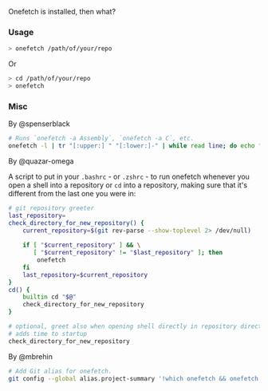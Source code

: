 Onefetch is installed, then what?

### Usage

```sh
> onefetch /path/of/your/repo
 ```
 Or
 
```sh
> cd /path/of/your/repo
> onefetch
```

### Misc

By @spenserblack
```sh
# Runs `onefetch -a Assembly`, `onefetch -a C`, etc.
onefetch -l | tr "[:upper:] " "[:lower:]-" | while read line; do echo "$line"; onefetch -a $line; done;
```
By @quazar-omega

A script to put in your `.bashrc` - or `.zshrc` - to run onefetch whenever you open a shell into a repository or `cd` into a repository, making sure that it's different from the last one you were in:
```sh
# git repository greeter
last_repository=
check_directory_for_new_repository() {
	current_repository=$(git rev-parse --show-toplevel 2> /dev/null)
	
	if [ "$current_repository" ] && \
	   [ "$current_repository" != "$last_repository" ]; then
		onefetch
	fi
	last_repository=$current_repository
}
cd() {
	builtin cd "$@"
	check_directory_for_new_repository
}

# optional, greet also when opening shell directly in repository directory
# adds time to startup
check_directory_for_new_repository
```

By @mbrehin
```sh
# Add Git alias for onefetch.
git config --global alias.project-summary '!which onefetch && onefetch'
```
